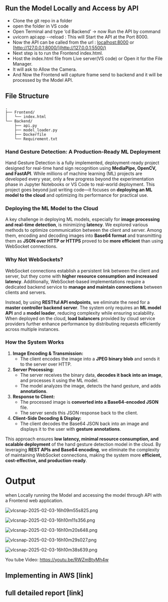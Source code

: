 ## Run the Model Locally and Access by API

- Clone the git repo in a folder
- open the folder in VS code
- Open Terminal and type  ‘cd Backend’ → now Run the API by command
- uvicorn api:app --reload : This will Start the API at the Port 8000.
- Now the API can be called from the url : [localhost:8000](http://localhost:8000) or [http://127.0.0.1:8000/](http://127.0.0.1:5500/)
- Next step is to run the Frontend index.html.
- Host the index.html file from Live server(VS code) or Open it for the File Manager.
- It will ask to Allow the Camera.
- And Now the Frontend will capture frame send to backend and it will be processed by the Model API.
## File Structure

```docker
.
├── Frontend/
│   └── index.html
└── Backend/
    ├── api.py
    ├── model_loader.py
    ├── Dockerfile
    └── Requirement.txt
```
### **Hand Gesture Detection: A Production-Ready ML Deployment**

Hand Gesture Detection is a fully implemented, deployment-ready project designed for real-time hand sign recognition using **MediaPipe, OpenCV, and FastAPI**. While millions of machine learning (ML) projects are developed every year, only a few progress beyond the experimentation phase in Jupyter Notebooks or VS Code to real-world deployment. This project goes beyond just writing code—it focuses on **deploying an ML model to the cloud** and optimizing its performance for practical use.

### **Deploying the ML Model to the Cloud**

A key challenge in deploying ML models, especially for **image processing and real-time detection**, is minimizing **latency**. We explored various methods to optimize communication between the client and server. Among them, encoding and decoding images into **Base64 format** and transmitting them as **JSON over HTTP or HTTPS** proved to be **more efficient** than using WebSocket connections.

### **Why Not WebSockets?**

WebSocket connections establish a persistent link between the client and server, but they come with **higher resource consumption and increased latency**. Additionally, WebSocket-based implementations require a dedicated backend service to **manage and maintain connections** between clients and servers.

Instead, by using **RESTful API endpoints**, we eliminate the need for a **master controller backend server**. The system only requires an **ML model API** and a **model loader**, reducing complexity while ensuring scalability. When deployed on the cloud, **load balancers** provided by cloud service providers further enhance performance by distributing requests efficiently across multiple instances.

### **How the System Works**

1. **Image Encoding & Transmission:**
    - The client encodes the image into a **JPEG binary blob** and sends it to the server over HTTP.
2. **Server Processing:**
    - The server receives the binary data, **decodes it back into an image**, and processes it using the ML model.
    - The model analyzes the image, detects the hand gesture, and adds **annotations**.
3. **Response to Client:**
    - The processed image is **converted into a Base64-encoded JSON** file.
    - The server sends this JSON response back to the client.
4. **Client-Side Decoding & Display:**
    - The client decodes the Base64 JSON back into an image and displays it to the user with **gesture annotations**.

This approach ensures **low latency, minimal resource consumption, and scalable deployment** of the hand gesture detection model in the cloud. By leveraging **REST APIs and Base64 encoding**, we eliminate the complexity of maintaining WebSocket connections, making the system more **efficient, cost-effective, and production-ready**.

# Output

when Locally running the Model and accessing the model through API with a Frontend web application. 

![vlcsnap-2025-02-03-16h09m55s825.png](attachment:aafa9c13-ad57-414f-bf4e-679825de483b:vlcsnap-2025-02-03-16h09m55s825.png)

![vlcsnap-2025-02-03-16h10m11s356.png](attachment:2ff0727a-e49a-4ed2-855a-9caab62cc98d:vlcsnap-2025-02-03-16h10m11s356.png)

![vlcsnap-2025-02-03-16h10m20s648.png](attachment:aee6dd76-e1cf-4896-9cb6-03e59441d407:vlcsnap-2025-02-03-16h10m20s648.png)

![vlcsnap-2025-02-03-16h10m29s027.png](attachment:f71e7b42-8b28-4a32-aaa3-ece8b431df4a:vlcsnap-2025-02-03-16h10m29s027.png)

![vlcsnap-2025-02-03-16h10m38s639.png](attachment:28261021-2920-404b-bb94-2d77c8f7c4c8:vlcsnap-2025-02-03-16h10m38s639.png)

You tube Video:  https://youtu.be/RWZmBtyMh4w

## Implementing in AWS [link]
## full detailed report [link]
